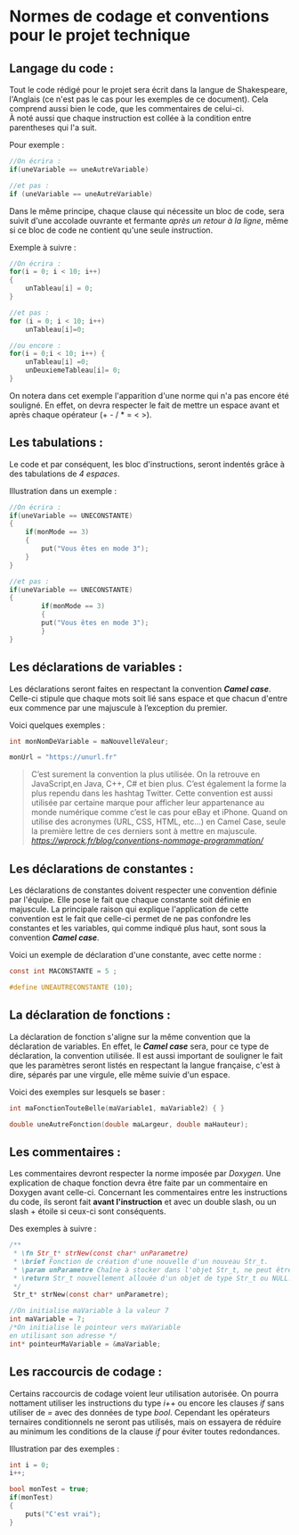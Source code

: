 Normes de codage et conventions pour le projet technique
=

## Langage du code :

Tout le code rédigé pour le projet sera écrit dans la langue de Shakespeare, l'Anglais (ce n'est pas le cas pour les exemples de ce document). Cela comprend aussi bien le code, que les commentaires de celui-ci. <br>
À noté aussi que chaque instruction est collée à la condition entre parentheses qui l'a suit. 

Pour exemple :

```C
//On écrira :
if(uneVariable == uneAutreVariable)

//et pas :
if (uneVariable == uneAutreVariable)
```

Dans le même principe, chaque clause qui nécessite un bloc de code, sera suivit d'une accolade ouvrante et fermante *après un retour à la ligne*, même si ce bloc de code ne contient qu'une seule instruction.

Exemple à suivre :

```C
//On écrira :
for(i = 0; i < 10; i++)
{
    unTableau[i] = 0;
}

//et pas :
for (i = 0; i < 10; i++)
    unTableau[i]=0;

//ou encore :
for(i = 0;i < 10; i++) {
    unTableau[i] =0;
    unDeuxiemeTableau[i]= 0;
}
```

On notera dans cet exemple l'apparition d'une norme qui n'a pas encore été souligné. En effet, on devra respecter le fait de mettre un espace avant et après chaque opérateur (+ - / * = < >).

## Les tabulations :

Le code et par conséquent, les bloc d'instructions, seront indentés grâce à des tabulations de *4 espaces*.

Illustration dans un exemple :

```C
//On écrira :
if(uneVariable == UNECONSTANTE)
{
    if(monMode == 3)
    {
        put("Vous êtes en mode 3");
    }
}

//et pas :
if(uneVariable == UNECONSTANTE)
{
        if(monMode == 3)
        {
        put("Vous êtes en mode 3");
        }
}
```

## Les déclarations de variables :

Les déclarations seront faites en respectant la convention ***Camel case***. Celle-ci stipule que chaque mots soit lié sans espace et que chacun d'entre eux commence par une majuscule à l’exception du premier.

Voici quelques exemples :

```C
int monNomDeVariable = maNouvelleValeur;

monUrl = "https://unurl.fr"
```
>C’est surement la convention la plus utilisée. On la retrouve en JavaScript,en Java, C++, C# et bien plus. C’est également la forme la plus rependu dans les hashtag Twitter. Cette convention est aussi utilisée par certaine marque pour afficher leur appartenance au monde numérique comme c’est le cas pour eBay et iPhone. Quand on utilise des acronymes (URL, CSS, HTML, etc…) en Camel Case, seule la première lettre de ces derniers sont à mettre en majuscule. <br>
*https://wprock.fr/blog/conventions-nommage-programmation/*

## Les déclarations de constantes :

Les déclarations de constantes doivent respecter une convention définie par l'équipe. Elle pose le fait que chaque constante soit définie en majuscule. La principale raison qui explique l'application de cette convention est le fait que celle-ci permet de ne pas confondre les constantes et les variables, qui comme indiqué plus haut, sont sous la convention ***Camel case***.

Voici un exemple de déclaration d'une constante, avec cette norme :

```C
const int MACONSTANTE = 5 ;

#define UNEAUTRECONSTANTE (10);
```

## La déclaration de fonctions :

La déclaration de fonction s'aligne sur la même convention que la déclaration de variables. En effet, le ***Camel case*** sera, pour ce type de déclaration, la convention utilisée. Il est aussi important de souligner le fait que les paramètres seront listés en respectant la langue française, c'est à dire, séparés par une virgule, elle même suivie d'un espace.

Voici des exemples sur lesquels se baser :

```C
int maFonctionTouteBelle(maVariable1, maVariable2) { }

double uneAutreFonction(double maLargeur, double maHauteur);
```

## Les commentaires :

Les commentaires devront respecter la norme imposée par *Doxygen*. Une explication de chaque fonction devra être faite par un commentaire en Doxygen avant celle-ci. Concernant les commentaires entre les instructions du code, ils seront fait **avant l'instruction** et avec un double slash, ou un slash + étoile si ceux-ci sont conséquents.

Des exemples à suivre :

```C
/**
 * \fn Str_t* strNew(const char* unParametre)
 * \brief Fonction de création d'une nouvelle d'un nouveau Str_t.
 * \param unParametre Chaîne à stocker dans l'objet Str_t, ne peut être NULL.
 * \return Str_t nouvellement allouée d'un objet de type Str_t ou NULL.
 */
 Str_t* strNew(const char* unParametre);

//On initialise maVariable à la valeur 7
int maVariable = 7;
/*On initialise le pointeur vers maVariable
en utilisant son adresse */
int* pointeurMaVariable = &maVariable;
```

## Les raccourcis de codage :

Certains raccourcis de codage voient leur utilisation autorisée. On pourra nottament utiliser les instructions du type *i++* ou encore les clauses *if* sans utiliser de *=* avec des données de type *bool*. Cependant les opérateurs ternaires conditionnels ne seront pas utilisés, mais on essayera de réduire au minimum les conditions de la clause *if* pour éviter toutes redondances.

Illustration par des exemples :

```C
int i = 0;
i++;

bool monTest = true;
if(monTest)
{
    puts("C'est vrai");
}
```
